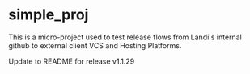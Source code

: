 # simple_proj
This is a micro-project used to test release flows from Landi's internal github
to external client VCS and Hosting Platforms.

Update to README for release v1.1.29
